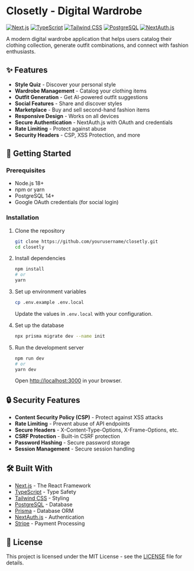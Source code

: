# Closetly - Digital Wardrobe

[![Next.js](https://img.shields.io/badge/Next.js-000000?style=for-the-badge&logo=nextdotjs&logoColor=white)](https://nextjs.org/)
[![TypeScript](https://img.shields.io/badge/TypeScript-3178C6?style=for-the-badge&logo=typescript&logoColor=white)](https://www.typescriptlang.org/)
[![Tailwind CSS](https://img.shields.io/badge/Tailwind_CSS-38B2AC?style=for-the-badge&logo=tailwind-css&logoColor=white)](https://tailwindcss.com/)
[![PostgreSQL](https://img.shields.io/badge/PostgreSQL-4169E1?style=for-the-badge&logo=postgresql&logoColor=white)](https://www.postgresql.org/)
[![NextAuth.js](https://img.shields.io/badge/NextAuth.js-000000?style=for-the-badge&logo=next.js&logoColor=white)](https://next-auth.js.org/)

A modern digital wardrobe application that helps users catalog their clothing collection, generate outfit combinations, and connect with fashion enthusiasts.

## ✨ Features

- **Style Quiz** - Discover your personal style
- **Wardrobe Management** - Catalog your clothing items
- **Outfit Generation** - Get AI-powered outfit suggestions
- **Social Features** - Share and discover styles
- **Marketplace** - Buy and sell second-hand fashion items
- **Responsive Design** - Works on all devices
- **Secure Authentication** - NextAuth.js with OAuth and credentials
- **Rate Limiting** - Protect against abuse
- **Security Headers** - CSP, XSS Protection, and more

## 🚀 Getting Started

### Prerequisites

- Node.js 18+
- npm or yarn
- PostgreSQL 14+
- Google OAuth credentials (for social login)

### Installation

1. Clone the repository
   ```bash
   git clone https://github.com/yourusername/closetly.git
   cd closetly
   ```

2. Install dependencies
   ```bash
   npm install
   # or
   yarn
   ```

3. Set up environment variables
   ```bash
   cp .env.example .env.local
   ```
   Update the values in `.env.local` with your configuration.

4. Set up the database
   ```bash
   npx prisma migrate dev --name init
   ```

5. Run the development server
   ```bash
   npm run dev
   # or
   yarn dev
   ```

   Open [http://localhost:3000](http://localhost:3000) in your browser.

## 🔒 Security Features

- **Content Security Policy (CSP)** - Protect against XSS attacks
- **Rate Limiting** - Prevent abuse of API endpoints
- **Secure Headers** - X-Content-Type-Options, X-Frame-Options, etc.
- **CSRF Protection** - Built-in CSRF protection
- **Password Hashing** - Secure password storage
- **Session Management** - Secure session handling

## 🛠️ Built With

- [Next.js](https://nextjs.org/) - The React Framework
- [TypeScript](https://www.typescriptlang.org/) - Type Safety
- [Tailwind CSS](https://tailwindcss.com/) - Styling
- [PostgreSQL](https://www.postgresql.org/) - Database
- [Prisma](https://www.prisma.io/) - Database ORM
- [NextAuth.js](https://next-auth.js.org/) - Authentication
- [Stripe](https://stripe.com/) - Payment Processing

## 📝 License

This project is licensed under the MIT License - see the [LICENSE](LICENSE) file for details.
